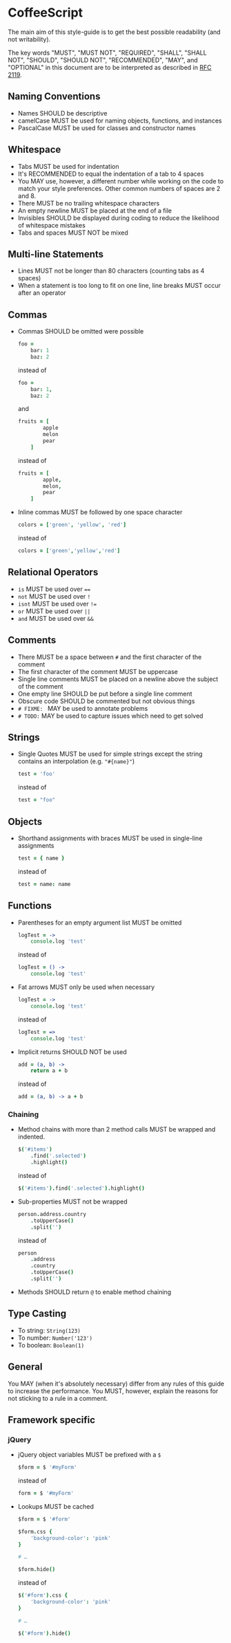 # CoffeeScript

The main aim of this style-guide is to get the best possible readability
(and not writability).

The key words "MUST", "MUST NOT", "REQUIRED", "SHALL", "SHALL NOT", "SHOULD", "SHOULD NOT", "RECOMMENDED", "MAY", and "OPTIONAL" in this document are to be interpreted as described in [RFC 2119](http://pretty-rfc.herokuapp.com/RFC2119).


## Naming Conventions

- Names SHOULD be descriptive
- camelCase MUST be used for naming objects, functions, and instances
- PascalCase MUST be used for classes and constructor names


## Whitespace

- Tabs MUST be used for indentation
- It's RECOMMENDED to equal the indentation of a tab to 4 spaces
- You MAY use, however, a different number while working on the code to match your style preferences. Other common numbers of spaces are 2 and 8.
- There MUST be no trailing whitespace characters
- An empty newline MUST be placed at the end of a file
- Invisibles SHOULD be displayed during coding to reduce the likelihood of whitespace mistakes
- Tabs and spaces MUST NOT be mixed


## Multi-line Statements

- Lines MUST not be longer than 80 characters (counting tabs as 4 spaces)
- When a statement is too long to fit on one line,
	line breaks MUST occur after an operator


## Commas

- Commas SHOULD be omitted were possible

	```coffeescript
	foo =
		bar: 1
		baz: 2
	```

	instead of

	```coffeescript
	foo =
		bar: 1,
		baz: 2
	```

	and

	```coffeescript
	fruits = [
			apple
			melon
			pear
		]
	```

	instead of

	```coffeescript
	fruits = [
			apple,
			melon,
			pear
		]
	```

- Inline commas MUST be followed by one space character

	```coffeescript
	colors = ['green', 'yellow', 'red']
	```

	instead of

	```coffeescript
	colors = ['green','yellow','red']
	```


## Relational Operators

- `is` MUST be used over `==`
- `not` MUST be used over `!`
- `isnt` MUST be used over `!=`
- `or` MUST be used over `||`
- `and` MUST be used over `&&`


## Comments

- There MUST be a space between `#` and the first character of the comment
- The first character of the comment MUST be uppercase
- Single line comments MUST be placed on a newline above the subject of the comment
- One empty line SHOULD be put before a single line comment
- Obscure code SHOULD be commented but not obvious things
- `# FIXME: ` MAY be used to annotate problems
- `# TODO:` MAY be used to capture issues which need to get solved


## Strings

- Single Quotes MUST be used for simple strings except
	the string contains an interpolation (e.g. `"#{name}"`)

	```coffeescript
	test = 'foo'
	```

	instead of

	```coffeescript
	test = "foo"
	```

## Objects

- Shorthand assignments with braces MUST be used in single-line assignments

	```coffeescript
	test = { name }
	```

	instead of

	```coffeescript
	test = name: name
	```


## Functions

- Parentheses for an empty argument list MUST be omitted

	```coffeescript
	logTest = ->
		console.log 'test'
	```

	instead of

	```coffeescript
	logTest = () ->
		console.log 'test'
	```

- Fat arrows MUST only be used when necessary

	```coffeescript
	logTest = ->
		console.log 'test'
	```

	instead of

	```coffeescript
	logTest = =>
		console.log 'test'
	```

- Implicit returns SHOULD NOT be used

	```coffeescript
	add = (a, b) ->
		return a + b
	```

	instead of

	```coffeescript
	add = (a, b) -> a + b
	```


### Chaining

- Method chains with more than 2 method calls MUST be wrapped and indented.

	```coffeescript
	$('#items')
		.find('.selected')
		.highlight()
	```

	instead of

	```coffeescript
	$('#items').find('.selected').highlight()
	```

- Sub-properties MUST not be wrapped

	```coffeescript
	person.address.country
		.toUpperCase()
		.split('')
	```

	instead of

	```coffeescript
	person
		.address
		.country
		.toUpperCase()
		.split('')
	```


- Methods SHOULD return `@` to enable method chaining


## Type Casting

- To string: `String(123)`
- To number: `Number('123')`
- To boolean: `Boolean(1)`


## General

You MAY (when it's absolutely necessary)
differ from any rules of this guide to increase the performance.
You MUST, however, explain the reasons for not sticking to a rule in a comment.


## Framework specific

### jQuery

- jQuery object variables MUST be prefixed with a `$`

	```coffeescript
	$form = $ '#myForm'
	```

	instead of

	```coffeescript
	form = $ '#myForm'
	```

- Lookups MUST be cached

	```coffeescript
	$form = $ '#form'

	$form.css {
		'background-color': 'pink'
	}

	# …

	$form.hide()
	```

	instead of

	```coffeescript
	$('#form').css {
		'background-color': 'pink'
	}

	# …

	$('#form').hide()
	```
